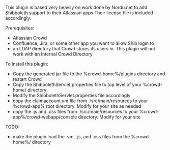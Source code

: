 This plugin is based very heavily on work done by Nordu.net to add Shibboleth support to their Atlassian apps
Their license file is included accordingly.

Prerequisites:
 - Atlassian Crowd
 - Confluence, Jira, or some other app you want to allow Shib login to
 - an LDAP directory that Crowd stores its users in. This plugin will not work with an Internal Crowd Directory

To install this plugin:
 - Copy the generated jar file to the %crowd-home%/plugins directory and restart Crowd
 - Copy the ShibbolethServlet.properties file to top level of your %crowd-home/ directory
 - Modify the ShibbolethServlet.properties file accordingly
 - copy the claimaccount.vm file from ./src/main/resources to your %crowd-app% root directory. Modify for your site as needed
 - copy the .js and .css files from ./src/main/resources to your %crowd-app%/crowd-webapp/console directory. Modify for your site

TODO:
 - make the plugin load the .vm, .js, and .css files from the %crowd-home%/ directory
